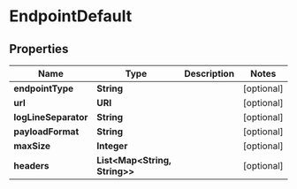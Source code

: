 

# EndpointDefault


## Properties

| Name | Type | Description | Notes |
|------------ | ------------- | ------------- | -------------|
|**endpointType** | **String** |  |  [optional] |
|**url** | **URI** |  |  [optional] |
|**logLineSeparator** | **String** |  |  [optional] |
|**payloadFormat** | **String** |  |  [optional] |
|**maxSize** | **Integer** |  |  [optional] |
|**headers** | **List&lt;Map&lt;String, String&gt;&gt;** |  |  [optional] |



